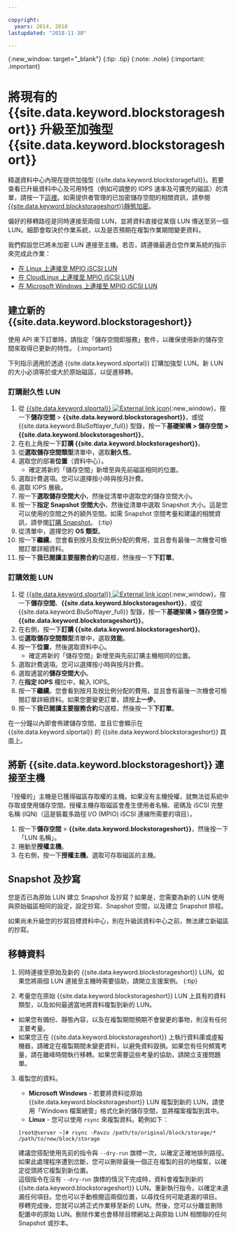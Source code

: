 ```yaml
---

copyright:
  years: 2014, 2018
lastupdated: "2018-11-30"

---
```

{:new_window: target="_blank"}
{:tip: .tip}
{:note: .note}
{:important: .important}

# 將現有的 {{site.data.keyword.blockstorageshort}} 升級至加強型 {{site.data.keyword.blockstorageshort}}

精選資料中心內現在提供加強型 {{site.data.keyword.blockstoragefull}}。若要查看已升級資料中心及可用特性（例如可調整的 IOPS 速率及可擴充的磁區）的清單，請按一下[這裡](new-ibm-block-and-file-storage-location-and-features.html)。如需提供者管理的已加密儲存空間的相關資訊，請參閱 [{{site.data.keyword.blockstorageshort}}靜態加密](block-file-storage-encryption-rest.html)。

偏好的移轉路徑是同時連接至兩個 LUN，並將資料直接從某個 LUN 傳送至另一個 LUN。細節會取決於作業系統，以及是否預期在複製作業期間變更資料。

我們假設您已將未加密 LUN 連接至主機。若否，請遵循最適合您作業系統的指示來完成此作業：

- [在 Linux 上連接至 MPIO iSCSI LUN](accessing_block_storage_linux.html)
- [在 CloudLinux 上連接至 MPIO iSCSI LUN](configure-iscsi-cloudlinux.html)
- [在 Microsoft Windows 上連接至 MPIO iSCSI LUN](accessing-block-storage-windows.html)

## 建立新的 {{site.data.keyword.blockstorageshort}}

使用 API 來下訂單時，請指定「儲存空間即服務」套件，以確保使用新的儲存空間來取得已更新的特性。
{:important}

下列指示適用於透過 {{site.data.keyword.slportal}} 訂購加強型 LUN。新 LUN 的大小必須等於或大於原始磁區，以促進移轉。

### 訂購耐久性 LUN

1. 從 [{{site.data.keyword.slportal}} ![External link icon](../../icons/launch-glyph.svg "External link icon")](https://control.softlayer.com/){:new_window}，按一下**儲存空間** > **{{site.data.keyword.blockstorageshort}}**，或從 {{site.data.keyword.BluSoftlayer_full}} 型錄，按一下**基礎架構 > 儲存空間 > {{site.data.keyword.blockstorageshort}}**。
2. 在右上角按一下**訂購 {{site.data.keyword.blockstorageshort}}**。
3. 從**選取儲存空間類型**清單中，選取**耐久性**。
4. 選取您的部署**位置**（資料中心）。
   - 確定將新的「儲存空間」新增至與先前磁區相同的位置。
5. 選取計費選項。您可以選擇按小時與按月計費。
6. 選取 IOPS 層級。
7. 按一下**選取儲存空間大小**，然後從清單中選取您的儲存空間大小。
8. 按一下**指定 Snapshot 空間大小**，然後從清單中選取 Snapshot 大小。這是您可以使用的空間之外的額外空間。如需 Snapshot 空間考量和建議的相關資訊，請參閱[訂購 Snapshot](ordering-snapshots.html)。
   {:tip}
9. 從清單中，選擇您的 **OS 類型**。
10. 按一下**繼續**。您會看到按月及按比例分配的費用，並且會有最後一次機會可檢閱訂單詳細資料。
11. 按一下**我已閱讀主要服務合約**勾選框，然後按一下**下訂單**。

### 訂購效能 LUN

1. 從 [{{site.data.keyword.slportal}} ![External link icon](../../icons/launch-glyph.svg "External link icon")](https://control.softlayer.com/){:new_window}，按一下**儲存空間**、**{{site.data.keyword.blockstorageshort}}**，或從 {{site.data.keyword.BluSoftlayer_full}} 型錄，按一下**基礎架構 > 儲存空間 > {{site.data.keyword.blockstorageshort}}**。
2. 在右側，按一下**訂購 {{site.data.keyword.blockstorageshort}}**。
3. 從**選取儲存空間類型**清單中，選取**效能**。
4. 按一下**位置**，然後選取資料中心。
   - 確定將新的「儲存空間」新增至與先前訂購主機相同的位置。
5. 選取計費選項。您可以選擇按小時與按月計費。
6. 選取適當的**儲存空間大小**。
7. 在**指定 IOPS** 欄位中，輸入 IOPS。
8. 按一下**繼續**。您會看到按月及按比例分配的費用，並且會有最後一次機會可檢閱訂單詳細資料。如果您要變更訂單，請按**上一步**。
9. 按一下**我已閱讀主要服務合約**勾選框，然後按一下**下訂單**。

在一分鐘以內即會佈建儲存空間，並且它會顯示在 {{site.data.keyword.slportal}} 的 {{site.data.keyword.blockstorageshort}} 頁面上。



## 將新 {{site.data.keyword.blockstorageshort}} 連接至主機

「授權的」主機是已獲得磁區存取權的主機。如果沒有主機授權，就無法從系統中存取或使用儲存空間。授權主機存取磁區會產生使用者名稱、密碼及 iSCSI 完整名稱 (IQN)（這是裝載多路徑 I/O (MPIO) iSCSI 連線所需要的項目）。

1. 按一下**儲存空間** > **{{site.data.keyword.blockstorageshort}}**，然後按一下「LUN 名稱」。
2. 捲動至**授權主機**。
3. 在右側，按一下**授權主機**。選取可存取磁區的主機。


## Snapshot 及抄寫

您是否已為原始 LUN 建立 Snapshot 及抄寫？如果是，您需要為新的 LUN 使用與原始磁區相同的設定，設定抄寫、Snapshot 空間，以及建立 Snapshot 排程。

如果尚未升級您的抄寫目標資料中心，則在升級該資料中心之前，無法建立新磁區的抄寫。


## 移轉資料

1. 同時連接至原始及新的 {{site.data.keyword.blockstorageshort}} LUN。如果您將兩個 LUN 連接至主機時需要協助，請開立支援案例。
   {:tip}

2. 考量您在原始 {{site.data.keyword.blockstorageshort}} LUN 上具有的資料類型，以及如何最適當地將資料複製到新的 LUN。
  - 如果您有備份、靜態內容，以及在複製期間預期不會變更的事物，則沒有任何主要考量。
  - 如果您正在 {{site.data.keyword.blockstorageshort}} 上執行資料庫或虛擬機器，請確定在複製期間未變更資料，以避免資料毀損。如果您有任何頻寬考量，請在離峰時間執行移轉。如果您需要這些考量的協助，請開立支援問題單。

3. 複製您的資料。
   - **Microsoft Windows** - 若要將資料從原始 {{site.data.keyword.blockstorageshort}} LUN 複製到新的 LUN，請使用「Windows 檔案總管」格式化新的儲存空間，並將檔案複製到其中。
   - **Linux** - 您可以使用 `rsync` 來複製資料。範例如下：
   ```
   [root@server ~]# rsync -Pavzu /path/to/original/block/storage/* /path/to/new/block/storage
   ```

   建議您搭配使用先前的指令與 `--dry-run` 旗標一次，以確定正確地排列路徑。如果此處理程序遭到岔斷，您可以刪除最後一個正在複製的目的地檔案，以確定從頭將它複製到新位置。<br/>
這個指令在沒有 `--dry-run` 旗標的情況下完成時，資料會複製到新的 {{site.data.keyword.blockstorageshort}} LUN。重新執行指令，以確定未遺漏任何項目。您也可以手動檢閱這兩個位置，以尋找任何可能遺漏的項目。<br/>
移轉完成後，您就可以將正式作業移至新的 LUN。然後，您可以分離並刪除配置中的原始 LUN。刪除作業也會移除目標網站上與原始 LUN 相關聯的任何 Snapshot 或抄本。
